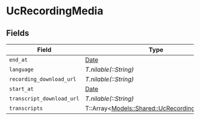 # UcRecordingMedia


## Fields

| Field                                                                                           | Type                                                                                            | Required                                                                                        | Description                                                                                     |
| ----------------------------------------------------------------------------------------------- | ----------------------------------------------------------------------------------------------- | ----------------------------------------------------------------------------------------------- | ----------------------------------------------------------------------------------------------- |
| `end_at`                                                                                        | [Date](https://ruby-doc.org/stdlib-2.6.1/libdoc/date/rdoc/Date.html)                            | :heavy_minus_sign:                                                                              | N/A                                                                                             |
| `language`                                                                                      | *T.nilable(::String)*                                                                           | :heavy_minus_sign:                                                                              | N/A                                                                                             |
| `recording_download_url`                                                                        | *T.nilable(::String)*                                                                           | :heavy_minus_sign:                                                                              | N/A                                                                                             |
| `start_at`                                                                                      | [Date](https://ruby-doc.org/stdlib-2.6.1/libdoc/date/rdoc/Date.html)                            | :heavy_minus_sign:                                                                              | N/A                                                                                             |
| `transcript_download_url`                                                                       | *T.nilable(::String)*                                                                           | :heavy_minus_sign:                                                                              | N/A                                                                                             |
| `transcripts`                                                                                   | T::Array<[Models::Shared::UcRecordingTranscript](../../models/shared/ucrecordingtranscript.md)> | :heavy_minus_sign:                                                                              | N/A                                                                                             |